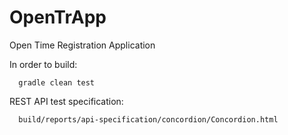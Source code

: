 OpenTrApp
=========

Open Time Registration Application

In order to build:
```
  gradle clean test
```
REST API test specification:
```
  build/reports/api-specification/concordion/Concordion.html
```
